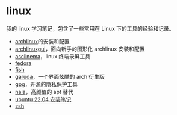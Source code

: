 # linux

我的 linux 学习笔记，包含了一些常用在 Linux 下的工具的经验和记录。

- [archlinux](archlinux.md)的安装和配置
- [archlinuxgui](archlinuxgui.md)，面向新手的图形化 archlinux 安装和配置
- [asciinema](asciinema.md)，linux 终端录屏工具
- [fedora](fedora.md)
- [fish](fish.md)
- [garuda](garuda.md)，一个界面炫酷的 arch 衍生版
- [gpg](gpg.md)，开源的隐私保护工具
- [nala](nala.md)，高颜值的 apt 替代
- [ubuntu 22.04 安装笔记](ubuntu.md)
- [zsh](zsh/README.md)
